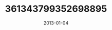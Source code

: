 ---
title: "361343799352698895"
cover: "2013-01-04 21.32.39 361343799352698895_46248401"
photo: "2013-01-04 21.32.39 361343799352698895_46248401"
date: "2013-01-04"
type: "photo"
---